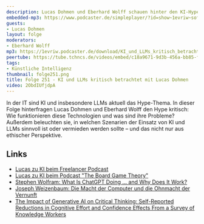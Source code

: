 ```yaml
---
description: Lucas Dohmen und Eberhard Wolff schauen hinter den KI-Hype.
embedded-mp3: https://www.podcaster.de/simpleplayer/?id=show~1evriw~software-architektur-im-stream~pod-10d0b78a97381ff08683299831&v=1740161056
guests:
- Lucas Dohmen
layout: folge
moderators:
- Eberhard Wolff
mp3: https://1evriw.podcaster.de/download/KI_und_LLMs_kritisch_betrachtet_mit_Lucas_Dohmen.mp3
peertube: https://tube.tchncs.de/videos/embed/c18a9671-9d3b-456a-bb85-faa3232802fd
tags:
- Künstliche Intelligenz
thumbnail: folge251.png
title: Folge 251 - KI und LLMs kritisch betrachtet mit Lucas Dohmen
video: 2ObdIUfjdpA
---
```


In der IT sind KI und insbesondere LLMs aktuell das Hype-Thema. In
dieser Folge hinterfragen Lucas Dohmen und Eberhard Wolff den Hype
kritisch: Wie funktionieren diese Technologien und was sind ihre
Probleme? Außerdem beleuchten sie, in welchen Szenarien der Einsatz
von KI und LLMs sinnvoll ist oder vermieden werden sollte – und das
nicht nur aus ethischer Perspektive.

## Links

- [Lucas zu KI beim Freelancer Podcast](https://freelancer-podcast.de/index.php/episodes/folge-219-ein-kritischer-blick-auf-ki-ki-im-freelancing-mit-lucas-dohmen/)
- [Lucas zu KI beim Podcast "The Board Game Theory"](https://theboardgametheory.de/2024/06/26/bgt150-kuenstliche-intelligenz/)
- [Stephen Wolfram: What Is ChatGPT Doing ... and Why Does It Work?](https://amzn.to/41s3XDJ)
- [Joseph Weizenbaum: Die Macht der Computer und die Ohnmacht der Vernunft](https://amzn.to/4gRx9s3)
- [The Impact of Generative AI on Critical Thinking: Self-Reported Reductions in Cognitive Effort and Confidence Effects From a Survey of Knowledge Workers](https://www.microsoft.com/en-us/research/publication/the-impact-of-generative-ai-on-critical-thinking-self-reported-reductions-in-cognitive-effort-and-confidence-effects-from-a-survey-of-knowledge-workers/)
